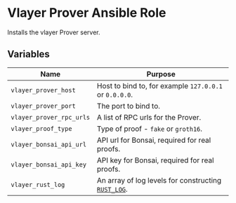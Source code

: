 # Vlayer Prover Ansible Role

Installs the vlayer Prover server.

## Variables

| Name | Purpose |
| --- | --- |
| `vlayer_prover_host` | Host to bind to, for example `127.0.0.1` or `0.0.0.0`. |
| `vlayer_prover_port` | The port to bind to. |
| `vlayer_prover_rpc_urls` | A list of RPC urls for the Prover. |
| `vlayer_proof_type` | Type of proof - `fake` or `groth16`. |
| `vlayer_bonsai_api_url` | API url for Bonsai, required for real proofs. |
| `vlayer_bonsai_api_key` | API key for Bonsai, required for real proofs. |
| `vlayer_rust_log` | An array of log levels for constructing [`RUST_LOG`](https://rust-lang-nursery.github.io/rust-cookbook/development_tools/debugging/config_log.html). |

